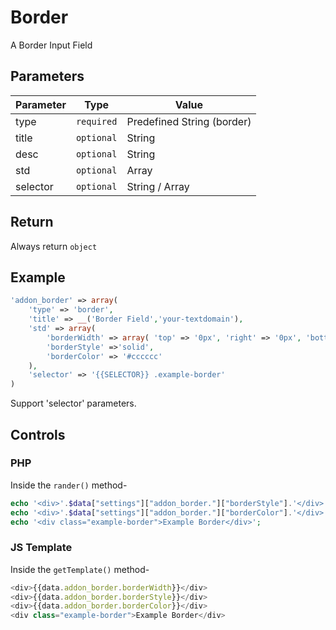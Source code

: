 # Border
A Border Input Field

## Parameters
Parameter | Type | Value
--- | --- | ---
type | `required` | Predefined String (border)
title | `optional` | String
desc | `optional` | String
std | `optional` | Array
selector | `optional` | String / Array

## Return
Always return `object`

## Example
```php
'addon_border' => array(
    'type' => 'border',
    'title' => __('Border Field','your-textdomain'),
    'std' => array(
        'borderWidth' => array( 'top' => '0px', 'right' => '0px', 'bottom' => '0px', 'left' => '0px' ), 
        'borderStyle' =>'solid', 
        'borderColor' => '#cccccc' 
    ),
    'selector' => '{{SELECTOR}} .example-border'
)
```
Support 'selector' parameters.


## Controls
### PHP
Inside the `rander()` method-
```php
echo '<div>'.$data["settings"]["addon_border."]["borderStyle"].'</div>';
echo '<div>'.$data["settings"]["addon_border."]["borderColor"].'</div>';
echo '<div class="example-border">Example Border</div>';
```

### JS Template
Inside the `getTemplate()` method-
```js
<div>{{data.addon_border.borderWidth}}</div>
<div>{{data.addon_border.borderStyle}}</div>
<div>{{data.addon_border.borderColor}}</div>
<div class="example-border">Example Border</div>
```
